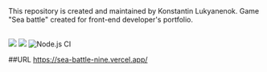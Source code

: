 ##
This repository is created and maintained by Konstantin Lukyanenok. Game "Sea battle" created for front-end developer's portfolio.

##
<a href="https://codeclimate.com/github/loukianen/sea-battle/maintainability"><img src="https://api.codeclimate.com/v1/badges/fde8d7c5a75323df52ab/maintainability" /></a>
<a href="https://codeclimate.com/github/loukianen/sea-battle/test_coverage"><img src="https://api.codeclimate.com/v1/badges/fde8d7c5a75323df52ab/test_coverage" /></a>
![Node.js CI](https://github.com/loukianen/sea-battle/workflows/Node.js%20CI/badge.svg)

##URL
https://sea-battle-nine.vercel.app/
